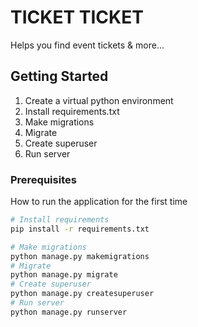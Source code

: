 # TICKET TICKET

Helps you find event tickets & more...

## Getting Started

1. Create a virtual python environment
2. Install requirements.txt
3. Make migrations
4. Migrate
5. Create superuser
6. Run server 

### Prerequisites

How to run the application for the first time

```bash
# Install requirements
pip install -r requirements.txt

# Make migrations
python manage.py makemigrations
# Migrate
python manage.py migrate
# Create superuser
python manage.py createsuperuser
# Run server
python manage.py runserver